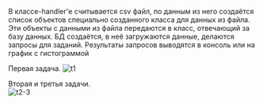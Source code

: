 В классе-handler'е считывается csv файл, по данным из него создаётся список объектов специально созданного класса для данных из файла.
Эти объекты с данными из файла передаются в класс, отвечающий за базу данных. БД создаётся, в неё загружаются данные, делаются запросы для заданий. Результаты запросов выводятся в консоль или на график с гистограммой

Первая задача.
![t1](https://github.com/user-attachments/assets/08561a72-59f2-49c7-a7e0-685a9737c738)

Вторая и третья задачи.  
![t2-3](https://github.com/user-attachments/assets/41da720b-601e-4ac3-b1bd-026737bc0f80)
